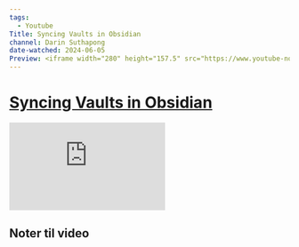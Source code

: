 ```yaml
---
tags:
  - Youtube
Title: Syncing Vaults in Obsidian
channel: Darin Suthapong 
date-watched: 2024-06-05
Preview: <iframe width="280" height="157.5" src="https://www.youtube-nocookie.com/embed/fPRrEwQNtXU" title="YouTube video player" frameborder="0" allow="accelerometer; autoplay; clipboard-write; encrypted-media; gyroscope; picture-in-picture" allowfullscreen></iframe>
---
```

# [Syncing Vaults in Obsidian](https://www.youtube.com/watch?v=fPRrEwQNtXU&t=11s&ab_channel=DarinSuthapong)

<iframe width="280" height="157.5" src="https://www.youtube-nocookie.com/embed/fPRrEwQNtXU" title="YouTube video player" frameborder="0" allow="accelerometer; autoplay; clipboard-write; encrypted-media; gyroscope; picture-in-picture" allowfullscreen></iframe>

## Noter til video

